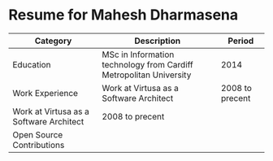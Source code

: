 # Resume for Mahesh Dharmasena

Category | Description | Period
-------- | ----------- | ------
Education | MSc in Information technology from Cardiff Metropolitan University | 2014
Work Experience | Work at Virtusa as a Software Architect | 2008 to precent
 | Work at Virtusa as a Software Architect | 2008 to precent
Open Source Contributions | 

